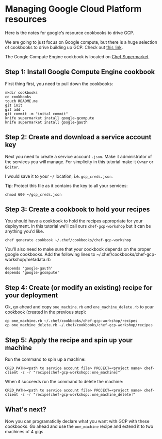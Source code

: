 # Managing Google Cloud Platform resources

Here is the notes for google's resource cookbooks to drive GCP.

We are going to just focus on Google compute, but there is a huge selection
of cookbooks to drive building up GCP. Check out
[this link](https://supermarket.chef.io/users/googlecloudplatform).

The Google Compute Engine cookbook is located on
[Chef Supermarket](https://supermarket.chef.io/cookbooks/google-gcompute).


## Step 1: Install Google Compute Engine cookbook

First thing first, you need to pull down the cookbooks:

    mkdir cookbooks
    cd cookbooks
    touch README.me
    git init
    git add .
    git commit -m "inital commit"
    knife supermarket install google-gcompute
    knife supermarket install google-gauth


## Step 2: Create and download a service account key

Next you need to create a service account `.json`. Make it administrator of the
services you will manage. For simplicity in this tutorial make it `Owner` or
`Editor`.

I would save it to your `~/` location, i.e. `gcp_creds.json`.

Tip: Protect this file as it contains the key to all your services:

    chmod 600 ~/gcp_creds.json


## Step 3: Create a cookbook to hold your recipes

You should have a cookbook to hold the recipes appropriate for your deployment.
In this tutorial we'll call ours `chef-gcp-workshop` but it can be anything you'd
like.

    chef generate cookbook ~/.chef/cookbooks/chef-gcp-workshop

You'll also need to make sure that your cookbook depends on the proper google cookbooks. Add the following lines to ~/.chef/cookbooks/chef-gcp-workshop/metadata.rb

    depends 'google-gauth'
    depends 'google-gcompute'


## Step 4: Create (or modify an existing) recipe for your deployment

Ok, go ahead and copy `one_machine.rb` and `one_machine_delete.rb` to your
cookbook (created in the previous step):

    cp one_machine.rb ~/.chef/cookbooks/chef-gcp-workshop/recipes
    cp one_machine_delete.rb ~/.chef/cookbooks/chef-gcp-workshop/recipes


## Step 5: Apply the recipe and spin up your machine

Run the command to spin up a machine:

    CRED_PATH=<path to service account file> PROJECT=<project name> chef-client -z -r "recipe[chef-gcp-workshop::one_machine]"

When it succeeds run the command to delete the machine:

    CRED_PATH=<path to service account file> PROJECT=<project name> chef-client -z -r "recipe[chef-gcp-workshop::one_machine_delete]"


## What's next?

Now you can programaticlly declare what you want with GCP with these cookbooks.
Go ahead and use the `one_machine` recipe and extend it to two machines of 4
gigs.
